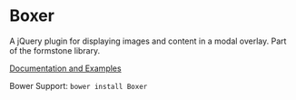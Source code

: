 Boxer
=========

A jQuery plugin for displaying images and content in a modal overlay. Part of the formstone library.

[Documentation and Examples](http://www.benplum.com/formstone/boxer/)

Bower Support: `bower install Boxer`